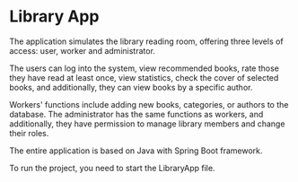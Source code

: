 # Library App

The application simulates the library reading room, offering three levels of access: user, worker and administrator.

The users can log into the system, view recommended books, rate those they have read at least once, view statistics, check the cover of selected books, and additionally, they can view books by a specific author.

Workers' functions include adding new books, categories, or authors to the database. The administrator has the same functions as workers, and additionally, they have permission to manage library members and change their roles.

The entire application is based on Java with Spring Boot framework.

To run the project, you need to start the LibraryApp file.
